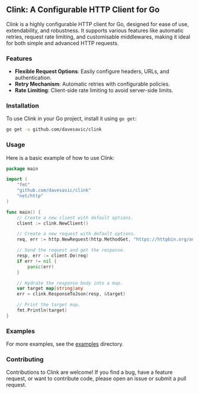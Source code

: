## Clink: A Configurable HTTP Client for Go

Clink is a highly configurable HTTP client for Go, designed for ease of use, extendability, and robustness. It supports various features like automatic retries, request rate limiting, and customisable middlewares, making it ideal for both simple and advanced HTTP requests.

### Features
- **Flexible Request Options**: Easily configure headers, URLs, and authentication.
- **Retry Mechanism**: Automatic retries with configurable policies.
- **Rate Limiting**: Client-side rate limiting to avoid server-side limits.

### Installation
To use Clink in your Go project, install it using `go get`:

```bash
go get -u github.com/davesavic/clink
```

### Usage
Here is a basic example of how to use Clink:

```go
package main

import (
	"fmt"
	"github.com/davesavic/clink"
	"net/http"
)

func main() {
	// Create a new client with default options.
	client := clink.NewClient()

	// Create a new request with default options.
	req, err := http.NewRequest(http.MethodGet, "https://httpbin.org/anything", nil)

	// Send the request and get the response.
	resp, err := client.Do(req)
	if err != nil {
		panic(err)
	}

	// Hydrate the response body into a map.
	var target map[string]any
	err = clink.ResponseToJson(resp, &target)

	// Print the target map.
	fmt.Println(target)
}
```

### Examples
For more examples, see the [examples](https://github.com/davesavic/clink/tree/master/examples) directory.

### Contributing
Contributions to Clink are welcome! If you find a bug, have a feature request, or want to contribute code, please open an issue or submit a pull request.